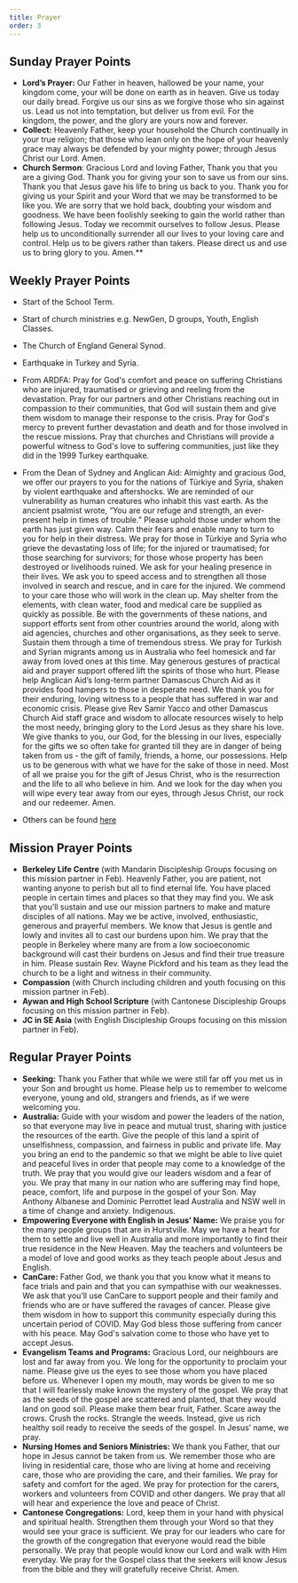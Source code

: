 ```yaml
---
title: Prayer
order: 3
---
```


## Sunday Prayer Points

- **Lord’s Prayer:** Our Father in heaven, hallowed be your name, your kingdom come, your will be done on earth as in heaven. Give us today our daily bread. Forgive us our sins as we forgive those who sin against us. Lead us not into temptation, but deliver us from evil. For the kingdom, the power, and the glory are yours now and forever.
- **Collect:** Heavenly Father, keep your household the Church continually in your true religion; that those who lean only on the hope of your heavenly grace may always be defended by your mighty power; through Jesus Christ our Lord. Amen. 
- **Church Sermon**: Gracious Lord and loving Father, Thank you that you are a giving God. Thank you for giving your son to save us from our sins. Thank you that Jesus gave his life to bring us back to you. Thank you for giving  us your Spirit and your Word that we may be transformed to be like you. We are sorry that we hold back, doubting your wisdom and goodness. We have been foolishly seeking to gain the world rather than following Jesus. Today we recommit ourselves to follow Jesus. Please help us to unconditionally surrender all our lives to your loving care and control.  Help us to be givers rather than takers. Please direct us and use us to bring glory to you. Amen.**


## Weekly Prayer Points

- Start of the School Term. 
- Start of church ministries e.g. NewGen, D groups, Youth, English Classes. 
- The Church of England General Synod. 
- Earthquake in Turkey and Syria. 
- From ARDFA: Pray for God's comfort and peace on suffering Christians who are injured, traumatised or grieving and reeling from the devastation. Pray for our partners and other Christians reaching out in compassion to their communities, that God will sustain them and give them wisdom to manage their response to the crisis. Pray for God's mercy to prevent further devastation and death and for those involved in the rescue missions. Pray that churches and Christians will provide a powerful witness to God's love to suffering communities, just like they did in the 1999 Turkey earthquake.
- From the Dean of Sydney and Anglican Aid: Almighty and gracious God, we offer our prayers to you for the nations of Türkiye and Syria, shaken by violent earthquake and aftershocks. We are reminded of our vulnerability as human creatures who inhabit this vast earth. As the ancient psalmist wrote, “You are our refuge and strength, an ever-present help in times of trouble.” Please uphold those under whom the earth has just given way. Calm their fears and enable many to turn to you for help in their distress. We pray for those in Türkiye and Syria who grieve the devastating loss of life; for the injured or traumatised; for those searching for survivors; for those whose property has been destroyed or livelihoods ruined. We ask for your healing presence in their lives. We ask you to speed access and to strengthen all those involved in search and rescue, and in care for the injured. We commend to your care those who will work in the clean up. May shelter from the elements, with clean water, food and medical care be supplied as quickly as possible. Be with the governments of these nations, and support efforts sent from other countries around the world, along with aid agencies, churches and other organisations, as they seek to serve. Sustain them through a time of tremendous stress. We pray for Turkish and Syrian migrants among us in Australia who feel homesick and far away from loved ones at this time. May generous gestures of practical aid and prayer support offered lift the spirits of those who hurt. Please help Anglican Aid’s long-term partner Damascus Church Aid as it provides food hampers to those in desperate need. We thank you for their enduring, loving witness to a people that has suffered in war and economic crisis. Please give Rev Samir Yacco and other Damascus Church Aid staff grace and wisdom to allocate resources wisely to help the most needy, bringing glory to the Lord Jesus as they share his love. We give thanks to you, our God, for the blessing in our lives, especially for the gifts we so often take for granted till they are in danger of being taken from us - the gift of family, friends, a home, our possessions. Help us to be generous with what we have for the sake of those in need. Most of all we praise you for the gift of Jesus Christ, who is the resurrection and the life to all who believe in him. And we look for the day when you will wipe every tear away from our eyes, through Jesus Christ, our rock and our redeemer. Amen. 

- Others can be found [here](https://stgeorgeshurstville.org.au/prayer)

## Mission Prayer Points

- **Berkeley Life Centre** (with Mandarin Discipleship Groups focusing on this mission partner in Feb). Heavenly Father, you are patient, not wanting anyone to perish but all to find eternal life. You have placed people in certain times and places so that they may find you. We ask that you’ll sustain and use our mission partners to make and mature disciples of all nations. May we be active, involved, enthusiastic, generous and prayerful members. We know that Jesus is gentle and lowly and invites all to cast our burdens upon him. We pray that the people in Berkeley where many are from a low socioeconomic background will cast their burdens on Jesus and find their true treasure in him. Please sustain Rev. Wayne Pickford and his team as they lead the church to be a light and witness in their community.  
- **Compassion** (with Church including children and youth focusing on this mission partner in Feb).
- **Aywan and High School Scripture** (with Cantonese Discipleship Groups focusing on this mission partner in Feb). 
- **JC in SE Asia** (with English Discipleship Groups focusing on this mission partner in Feb). 




## Regular Prayer Points

- **Seeking:** Thank you Father that while we were still far off you met us in your Son and brought us home. Please help us to remember to welcome everyone, young and old, strangers and friends, as if we were welcoming you.  
- **Australia:** Guide with your wisdom and power the leaders of the nation, so that everyone may live in peace and mutual trust, sharing with justice the resources of the earth. Give the people of this land a spirit of unselfishness, compassion, and fairness in public and private life. May you bring an end to the pandemic so that we might be able to live quiet and peaceful lives in order that people may come to a knowledge of the truth. We pray that you would give our leaders wisdom and a fear of you. We pray that many in our nation who are suffering may find hope, peace, comfort, life and purpose in the gospel of your Son. May Anthony Albanese and Dominic Perrottet lead Australia and NSW well in a time of change and anxiety. Indigenous. 
- **Empowering Everyone with English in Jesus’ Name:** We praise you for the many people groups that are in Hurstville. May we have a heart for them to settle and live well in Australia and more importantly to find their true residence in the New Heaven. May the teachers and volunteers be a model of love and good works as they teach people about Jesus and English. 
- **CanCare:** Father God, we thank you that you know what it means to face trials and pain and that you can sympathise with our weaknesses. We ask that you’ll use CanCare to support people and their family and friends who are or have suffered the ravages of cancer. Please give them wisdom in how to support this community especially during this uncertain period of COVID. May God bless those suffering from cancer with his peace. May God's salvation come to those who have yet to accept Jesus.
- **Evangelism Teams and Programs:** Gracious Lord, our neighbours are lost and far away from you. We long for the opportunity to proclaim your name. Please give us the eyes to see those whom you have placed before us. Whenever I open my mouth, may words be given to me so that I will fearlessly make known the mystery of the gospel. We pray that as the seeds of the gospel are scattered and planted, that they would land on good soil. Please make them bear fruit, Father. Scare away the crows. Crush the rocks. Strangle the weeds. Instead, give us rich healthy soil ready to receive the seeds of the gospel. In Jesus’ name, we pray. 
- **Nursing Homes and Seniors Ministries:** We thank you Father, that our hope in Jesus cannot be taken from us. We remember those who are living in residential care, those who are living at home and receiving care, those who are providing the care, and their families. We pray for safety and comfort for the aged. We pray for protection for the carers, workers and volunteers from COVID and other dangers. We pray that all will hear and experience the love and peace of Christ. 
- **Cantonese Congregations:** Lord, keep them in your hand with physical and spiritual health. Strengthen them through your Word so that they would see your grace is sufficient. We pray for our leaders who care for the growth of the congregation that everyone would read the bible personally. We pray that people would know our Lord and walk with Him everyday. We pray for the Gospel class that the seekers will know Jesus from the bible and they will gratefully receive Christ. Amen.

